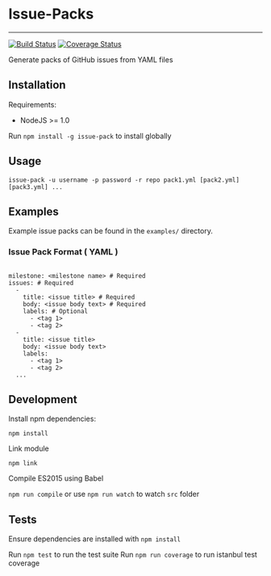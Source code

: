 # Issue-Packs
* * *

[![Build Status](https://travis-ci.org/cmbirk/issue-pack.svg?branch=master)](https://travis-ci.org/cmbirk/issue-pack)  [![Coverage Status](https://coveralls.io/repos/github/cmbirk/issue-pack/badge.svg?branch=master)](https://coveralls.io/github/cmbirk/issue-pack?branch=master)

Generate packs of GitHub issues from YAML files

## Installation

Requirements:

* NodeJS >= 1.0

Run `npm install -g issue-pack` to install globally

## Usage

`issue-pack -u username -p password -r repo pack1.yml [pack2.yml] [pack3.yml] ...`

## Examples

Example issue packs can be found in the `examples/` directory.

### Issue Pack Format ( YAML )

```

milestone: <milestone name> # Required
issues: # Required
  -
    title: <issue title> # Required
    body: <issue body text> # Required
    labels: # Optional
      - <tag 1>
      - <tag 2>
  -
    title: <issue title>
    body: <issue body text>
    labels:
      - <tag 1>
      - <tag 2>
  ...

```

## Development

Install npm dependencies:

`npm install`

Link module

`npm link`

Compile ES2015 using Babel

`npm run compile` or use `npm run watch` to watch `src` folder

## Tests

Ensure dependencies are installed with `npm install`

Run `npm test` to run the test suite
Run `npm run coverage` to run istanbul test coverage
